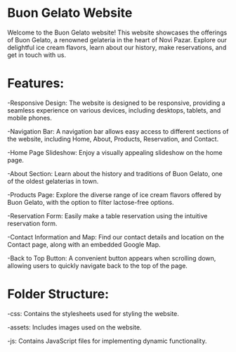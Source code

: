 # Buon Gelato Website
Welcome to the Buon Gelato website! This website showcases the offerings of Buon Gelato, a renowned gelateria in the heart of Novi Pazar. Explore our delightful ice cream flavors, learn about our history, make reservations, and get in touch with us.

# Features:
-Responsive Design: The website is designed to be responsive, providing a seamless experience on various devices, including desktops, tablets, and mobile phones.

-Navigation Bar: A navigation bar allows easy access to different sections of the website, including Home, About, Products, Reservation, and Contact.

-Home Page Slideshow: Enjoy a visually appealing slideshow on the home page.

-About Section: Learn about the history and traditions of Buon Gelato, one of the oldest gelaterias in town.

-Products Page: Explore the diverse range of ice cream flavors offered by Buon Gelato, with the option to filter lactose-free options.

-Reservation Form: Easily make a table reservation using the intuitive reservation form.

-Contact Information and Map: Find our contact details and location on the Contact page, along with an embedded Google Map.

-Back to Top Button: A convenient button appears when scrolling down, allowing users to quickly navigate back to the top of the page.

# Folder Structure:
-css: Contains the stylesheets used for styling the website.

-assets: Includes images used on the website.

-js: Contains JavaScript files for implementing dynamic functionality.
